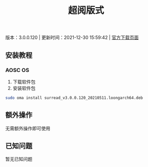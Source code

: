 ﻿---
id: 194
title: 超阅版式
toc: true
weight: 194
---

版本：3.0.0.120 | 更新时间：2021-12-30 15:59:42 | [官方下载页面](http://app.loongapps.cn/#/detail/194)

## 安装教程 

### AOSC OS 

1. 下载软件包
2. 安装软件包

```bash
sudo oma install surread_v3.0.0.120_20210511.loongarch64.deb
```

## 额外操作

无需额外操作即可使用

## 已知问题

暂无已知问题

